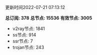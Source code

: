 更新时间2022-07-21 07:13:12

**总订阅: 378**
**总节点: 15536**
**有效节点: 3005**
- v2ray节点: 1841
- ss节点: 914
- ssr节点: 7
- trojan节点: 243
